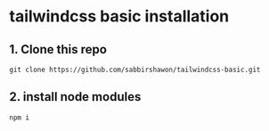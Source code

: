 # tailwindcss basic installation

## 1. Clone this repo 

`git clone https://github.com/sabbirshawon/tailwindcss-basic.git`

## 2. install node modules 

`npm i`